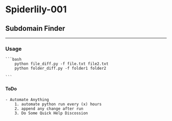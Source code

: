 # Spiderlily-001
## Subdomain Finder 
******

### Usage
    ```bash
        python file_diff.py -f file.txt file2.txt
        python folder_diff.py -f folder1 folder2

    ```


#### ToDo
    - Automate Anything
        1. automate python run every (x) hours
        2. append any change after run 
        3. Do Some Quick Help Discossion

